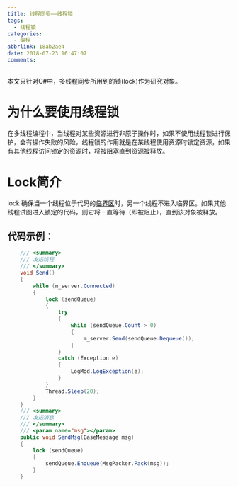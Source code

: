 ```yaml
---
title: 线程同步——线程锁
tags:
  - 线程锁
categories:
  - 编程
abbrlink: 18ab2ae4
date: 2018-07-23 16:47:07
comments:
---
```

本文只针对C#中，多线程同步所用到的锁(lock)作为研究对象。 

<!-- more -->

# 为什么要使用线程锁

在多线程编程中，当线程对某些资源进行非原子操作时，如果不使用线程锁进行保护，会有操作失败的风险，线程锁的作用就是在某线程使用资源时锁定资源，如果有其他线程访问锁定的资源时，将被阻塞直到资源被释放。

# Lock简介

 lock 确保当一个线程位于代码的[临界区](https://baike.baidu.com/item/%E4%B8%B4%E7%95%8C%E5%8C%BA/8942134)时，另一个线程不进入临界区。如果其他线程试图进入锁定的代码，则它将一直等待（即被阻止），直到该对象被释放。 

## 代码示例：

``` C# 
    /// <summary>
    /// 发送线程
    /// </summary>
    void Send()
    {
        while (m_server.Connected)
        {
            lock (sendQueue)
            {
                try
                {
                    while (sendQueue.Count > 0)
                    {
                        m_server.Send(sendQueue.Dequeue());
                    }
                }
                catch (Exception e)
                {
                    LogMod.LogException(e);
                }
            }
            Thread.Sleep(20);
        }
    } 
    /// <summary>
    /// 发送消息
    /// </summary>
    /// <param name="msg"></param>
    public void SendMsg(BaseMessage msg)
    {
        lock (sendQueue)
        {
            sendQueue.Enqueue(MsgPacker.Pack(msg));
        }       
    }
```

